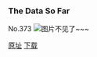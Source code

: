 ### The Data So Far
No.373
![图片不见了~~~](https://imgs.xkcd.com/comics/the_data_so_far.png)

[原址](https://xkcd.com//373) [下载](https://imgs.xkcd.com/comics/the_data_so_far.png)

